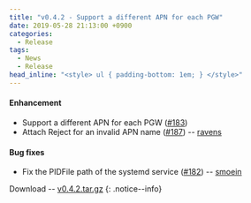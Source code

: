 ```yaml
---
title: "v0.4.2 - Support a different APN for each PGW"
date: 2019-05-28 21:13:00 +0900
categories:
  - Release
tags:
  - News
  - Release
head_inline: "<style> ul { padding-bottom: 1em; } </style>"
---
```


#### Enhancement
- Support a different APN for each PGW ([#183](https://github.com/open5gs/open5gs/issues/183))
- Attach Reject for an invalid APN name ([#187](https://github.com/open5gs/open5gs/issues/187)) -- [ravens](https://github.com/ravens)

#### Bug fixes
- Fix the PIDFile path of the systemd service ([#182](https://github.com/open5gs/open5gs/issues/182)) -- [smoein](https://github.com/smoein)

Download -- [v0.4.2.tar.gz](https://github.com/open5gs/open5gs/archive/v0.4.2.tar.gz)
{: .notice--info}
